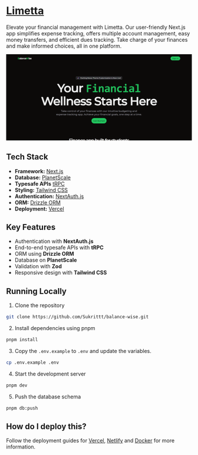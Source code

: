 # [Limetta](https://dub.sh/limetta)
Elevate your financial management with Limetta. Our user-friendly Next.js app simplifies expense tracking, offers multiple account management, easy money transfers, and efficient dues tracking. Take charge of your finances and make informed choices, all in one platform.

[![BalanceWise](./public/images/homepage-snapshot.png)](https://dub.sh/limetta)

## Tech Stack

- **Framework:** [Next.js](https://nextjs.org)
- **Database:** [PlanetScale](https://planetscale.com/)
- **Typesafe APIs** [tRPC](https://trpc.io/)
- **Styling:** [Tailwind CSS](https://tailwindcss.com)
- **Authentication:** [NextAuth.js](https://next-auth.js.org/)
- **ORM:** [Drizzle ORM](https://orm.drizzle.team/)
- **Deployment:** [Vercel](https://vercel.com/dashboard)

## Key Features

- Authentication with **NextAuth.js**
- End-to-end typesafe APIs with **tRPC**
- ORM using **Drizzle ORM**
- Database on **PlanetScale**
- Validation with **Zod**
- Responsive design with **Tailwind CSS**

## Running Locally

1. Clone the repository

```bash
git clone https://github.com/Sukrittt/balance-wise.git
```

2. Install dependencies using pnpm

```bash
pnpm install
```

3. Copy the `.env.example` to `.env` and update the variables.

```bash
cp .env.example .env
```

4. Start the development server

```bash
pnpm dev
```

5. Push the database schema

```bash
pnpm db:push
```

## How do I deploy this?

Follow the deployment guides for [Vercel](https://create.t3.gg/en/deployment/vercel), [Netlify](https://create.t3.gg/en/deployment/netlify) and [Docker](https://create.t3.gg/en/deployment/docker) for more information.
